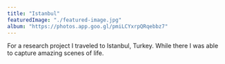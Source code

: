 ```yaml
---
title: "Istanbul"
featuredImage: "./featured-image.jpg"
album: "https://photos.app.goo.gl/pmiLCYxrpQRqebbz7"
---
```

For a research project I traveled to Istanbul, Turkey. While there I was able to capture amazing scenes of life.

